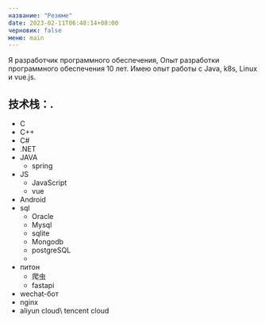 ```yaml
---
название: "Резюме"
date: 2023-02-11T06:48:14+08:00
черновик: false
меню: main
---
```

Я разработчик программного обеспечения,
Опыт разработки программного обеспечения 10 лет.
Имею опыт работы с Java, k8s, Linux и vue.js.
## 技术栈：.
- C
- C++
- C#
- .NET
- JAVA
  - spring
- JS
  - JavaScript
  - vue
- Android
- sql
  - Oracle
  - Mysql
  - sqlite
  - Mongodb
  - postgreSQL
  -
- питон
  - 爬虫
  - fastapi
- wechat-бот
- nginx
- aliyun cloud\ tencent cloud


